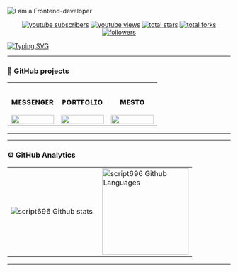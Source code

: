 
![I am a Frontend-developer](https://github.com/script696/script696/blob/main/img/MainImg.jpg)





<div align="center">
  <a href="https://www.youtube.com/c/YauhenKavalchuk?sub_confirmation=1">
    <img alt="youtube subscribers" title="Subscribe to my YouTube channel" src="https://custom-icon-badges.herokuapp.com/youtube/channel/subscribers/UCE9ODjNIkOHrnSdkYWLfYhg?color=%23E05D44&label=SUBSCRIBE&logo=video&logoColor=white&style=for-the-badge&labelColor=CE4630"/></a> 
  <a href="https://www.youtube.com/c/YauhenKavalchuk">
    <img alt="youtube views" title="YouTube views" src="https://custom-icon-badges.herokuapp.com/youtube/channel/views/UCE9ODjNIkOHrnSdkYWLfYhg?color=%23E1AD0E&logo=eye&logoColor=white&style=for-the-badge&labelColor=C79600"/></a> 
  <a href="https://github.com/YauhenKavalchuk?tab=repositories&sort=stargazers">
    <img alt="total stars" title="Total stars on GitHub" src="https://custom-icon-badges.herokuapp.com/badge/dynamic/json?logo=star&color=7c007c&labelColor=640464&label=Stars&style=for-the-badge&query=%24.stars&url=https://api.github-star-counter.workers.dev/user/YauhenKavalchuk"/></a>
  <a href="https://github.com/YauhenKavalchuk?tab=repositories&sort=stargazers">
    <img alt="total forks" title="Total forks on GitHub" src="https://custom-icon-badges.herokuapp.com/badge/dynamic/json?logo=fork&color=55960c&labelColor=488207&label=Forks&style=for-the-badge&query=%24.forks&url=https://api.github-star-counter.workers.dev/user/YauhenKavalchuk"/></a>
  <a href="https://github.com/YauhenKavalchuk">
    <img alt="followers" title="Follow me on Github" src="https://custom-icon-badges.herokuapp.com/github/followers/YauhenKavalchuk?color=236ad3&labelColor=1155ba&style=for-the-badge&logo=person-add&label=Follow&logoColor=white"/></a>
</div>


<a href="https://git.io/typing-svg"><img src="https://readme-typing-svg.herokuapp.com?font=Anton&size=40&pause=1000&color=FFFFFF&center=true&vCenter=true&width=800&height=100&lines=Glad+to+see+you+hear!" alt="Typing SVG" /></a>

---

### 👀 GitHub projects

<table>
  <tr>
    <td width="33%">
    <h3 align="center">ᴍᴇssᴇɴɢᴇʀ</h3>
      <img src="https://github.com/script696/script696/blob/main/img/IMessengerGif.gif" width="100%">
    </td>
    <td width="33%">
      <h3 align="center">ᴘᴏʀᴛғᴏʟɪᴏ</h3>
      <a target="_blank" href="http://niksemenov.ru/"><img src="https://github.com/script696/script696/blob/main/img/portgolioGifGitV2.gif" width="100%">   
      </a>
    </td>
    <td width="33%">
      <h3 align="center">ᴍᴇsᴛᴏ</h3>
      <img src="https://github.com/script696/script696/blob/main/img/mestoGif.gif" width="100%">
    </td>
  </tr>
</table>

---

---

### ⚙️ GitHub Analytics

<table>
  <tr>
    <td>
      <img align="left" src="https://github-readme-streak-stats.herokuapp.com/?user=script696&theme=algolia" alt="script696 Github stats" />
    </td>
    <td>
      <img height="195px" align="right" alt="script696 Github Languages" src="https://github-readme-stats-eight-theta.vercel.app/api/top-langs/?username=script696&theme=algolia&layout=compact" />
    </td>
  </tr>
</table>

---




